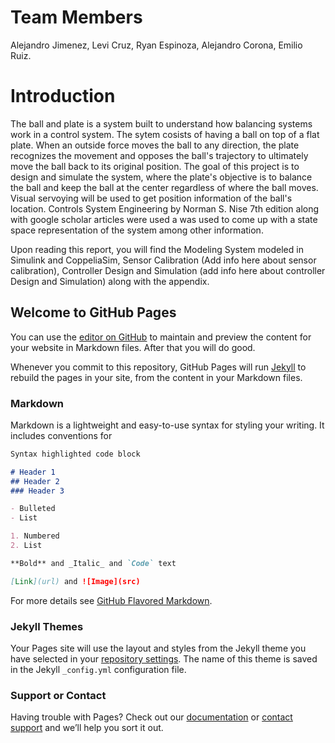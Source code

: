 # Team Members
Alejandro Jimenez, Levi Cruz, Ryan Espinoza, Alejandro Corona, Emilio Ruiz.

# Introduction 
The ball and plate is a system built to understand how balancing systems work in a control system. The sytem cosists of having a ball on top of a flat plate. When an outside force moves the ball to any direction, the plate recognizes the movement and opposes the ball's trajectory to ultimately move the ball back to its original position. The goal of this project is to design and simulate the system,  where the plate's objective is to balance the ball and keep the ball at the center regardless of where the ball moves. Visual servoying  will be used to get position information of the ball's location. Controls System Engineering by Norman S. Nise 7th edition along with google scholar articles were used a was used to come up with a state space representation of the system among other information.

Upon reading this report, you will find the Modeling System modeled in Simulink and CoppeliaSim, Sensor Calibration (Add info here about sensor calibration), Controller Design and Simulation (add info here about controller Design and Simulation) along with the appendix.




## Welcome to GitHub Pages

You can use the [editor on GitHub](https://github.com/ballandplate/Ball-Plate/edit/master/index.md) to maintain and preview the content for your website in Markdown files. After that you will do good. 

Whenever you commit to this repository, GitHub Pages will run [Jekyll](https://jekyllrb.com/) to rebuild the pages in your site, from the content in your Markdown files.

### Markdown

Markdown is a lightweight and easy-to-use syntax for styling your writing. It includes conventions for

```markdown
Syntax highlighted code block

# Header 1
## Header 2
### Header 3

- Bulleted
- List

1. Numbered
2. List

**Bold** and _Italic_ and `Code` text

[Link](url) and ![Image](src)
```

For more details see [GitHub Flavored Markdown](https://guides.github.com/features/mastering-markdown/).

### Jekyll Themes

Your Pages site will use the layout and styles from the Jekyll theme you have selected in your [repository settings](https://github.com/ballandplate/Ball-Plate/settings). The name of this theme is saved in the Jekyll `_config.yml` configuration file.

### Support or Contact

Having trouble with Pages? Check out our [documentation](https://help.github.com/categories/github-pages-basics/) or [contact support](https://github.com/contact) and we’ll help you sort it out.
